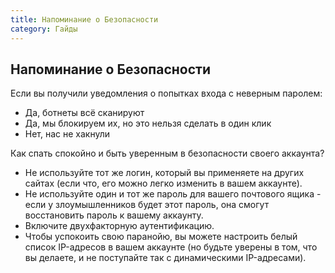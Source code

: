 ```yaml
---
title: Напоминание о Безопасности
category: Гайды
---
```


## Напоминание о Безопасности
Если вы получили уведомления о попытках входа с неверным паролем:
- Да, ботнеты всё сканируют
- Да, мы блокируем их, но это нельзя сделать в один клик
- Нет, нас не хакнули

Как спать спокойно и быть уверенным в безопасности своего аккаунта?
- Не используйте тот же логин, который вы применяете на других сайтах (если что, его можно легко изменить в вашем аккаунте).
- Не используйте один и тот же пароль для вашего почтового ящика - если у злоумышленников будет этот пароль, она смогут восстановить пароль к вашему аккаунту.
- Включите двухфакторную аутентификацию.
- Чтобы успокоить свою паранойю, вы можете настроить белый список IP-адресов в вашем аккаунте (но будьте уверены в том, что вы делаете, и не поступайте так с динамическими IP-адресами).
